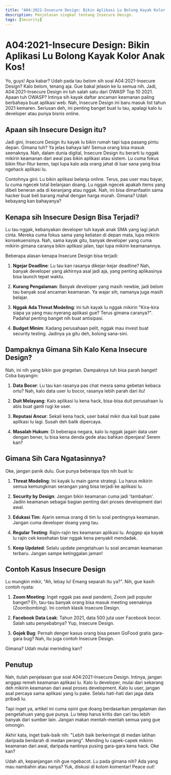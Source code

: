 ```yaml
---
title: "A04:2021-Insecure Design: Bikin Aplikasi Lu Bolong Kayak Kolor Anak Kos!"
description: Penjelasan singkat tentang Insecure Design.
tags: [Security]
---
```

# A04:2021-Insecure Design: Bikin Aplikasi Lu Bolong Kayak Kolor Anak Kos!

Yo, guys! Apa kabar? Udah pada tau belom sih soal A04:2021-Insecure Design? Kalo belom, tenang aja. Gue bakal jelasin ke lu semua nih. Jadi, A04:2021-Insecure Design ini tuh salah satu dari OWASP Top 10 2021. Apaan tuh OWASP? Intinya sih kayak daftar ancaman keamanan paling berbahaya buat aplikasi web. Nah, Insecure Design ini baru masuk list tahun 2021 kemaren. Seriusan deh, ini penting banget buat lu tau, apalagi kalo lu developer atau punya bisnis online.

## Apaan sih Insecure Design itu?

Jadi gini, Insecure Design itu kayak lu bikin rumah tapi lupa pasang pintu depan. Gimana tuh? Ya jelas bahaya lah! Semua orang bisa masuk seenaknya. Nah, dalam dunia digital, Insecure Design itu berarti lu nggak mikirin keamanan dari awal pas bikin aplikasi atau sistem. Lu cuma fokus bikin fitur-fitur keren, tapi lupa kalo ada orang jahat di luar sana yang bisa ngehack aplikasi lu.

Contohnya gini: Lu bikin aplikasi belanja online. Terus, pas user mau bayar, lu cuma ngecek total belanjaan doang. Lu nggak ngecek apakah items yang dibeli beneran ada di keranjang atau nggak. Nah, ini bisa dimanfaatin sama hacker buat beli barang mahal dengan harga murah. Gimana? Udah kebayang kan bahayanya?

## Kenapa sih Insecure Design Bisa Terjadi?

Lu tau nggak, kebanyakan developer tuh kayak anak SMA yang lagi jatuh cinta. Mereka cuma fokus sama yang keliatan di depan mata, lupa mikirin konsekuensinya. Nah, sama kayak gitu, banyak developer yang cuma mikirin gimana caranya bikin aplikasi jalan, tapi lupa mikirin keamanannya.

Beberapa alasan kenapa Insecure Design bisa terjadi:

1. **Ngejar Deadline**: Lu tau kan rasanya dikejar-kejar deadline? Nah, banyak developer yang akhirnya asal jadi aja, yang penting aplikasinya bisa launch tepat waktu.

2. **Kurang Pengalaman**: Banyak developer yang masih newbie, jadi belom tau banyak soal ancaman keamanan. Ya wajar sih, namanya juga masih belajar.

3. **Nggak Ada Threat Modeling**: Ini tuh kayak lu nggak mikirin "Kira-kira siapa ya yang mau nyerang aplikasi gue? Terus gimana caranya?". Padahal penting banget nih buat antisipasi.

4. **Budget Minim**: Kadang perusahaan pelit, nggak mau invest buat security testing. Jadinya ya gitu deh, bolong sana-sini.

## Dampaknya Gimana Sih Kalo Kena Insecure Design?

Nah, ini nih yang bikin gue gregetan. Dampaknya tuh bisa parah banget! Coba bayangin:

1. **Data Bocor**: Lu tau kan rasanya pas chat mesra sama gebetan kebaca ortu? Nah, kalo data user lu bocor, rasanya lebih parah dari itu!

2. **Duit Melayang**: Kalo aplikasi lu kena hack, bisa-bisa duit perusahaan lu abis buat ganti rugi ke user.

3. **Reputasi Ancur**: Sekali kena hack, user bakal mikir dua kali buat pake aplikasi lu lagi. Susah deh balik dipercaya.

4. **Masalah Hukum**: Di beberapa negara, kalo lu nggak jagain data user dengan bener, lu bisa kena denda gede atau bahkan dipenjara! Serem kan?

## Gimana Sih Cara Ngatasinnya?

Oke, jangan panik dulu. Gue punya beberapa tips nih buat lu:

1. **Threat Modeling**: Ini kayak lu main game strategi. Lu harus mikirin semua kemungkinan serangan yang bisa terjadi ke aplikasi lu.

2. **Security by Design**: Jangan bikin keamanan cuma jadi 'tambahan'. Jadiin keamanan sebagai bagian penting dari proses development dari awal.

3. **Edukasi Tim**: Ajarin semua orang di tim lu soal pentingnya keamanan. Jangan cuma developer doang yang tau.

4. **Regular Testing**: Rajin-rajin tes keamanan aplikasi lu. Anggep aja kayak lu rajin cek kesehatan biar nggak kena penyakit mendadak.

5. **Keep Updated**: Selalu update pengetahuan lu soal ancaman keamanan terbaru. Jangan sampe ketinggalan jaman!

## Contoh Kasus Insecure Design

Lu mungkin mikir, "Ah, lebay lu! Emang separah itu ya?". Nih, gue kasih contoh nyata:

1. **Zoom Meeting**: Inget nggak pas awal pandemi, Zoom jadi populer banget? Eh, tau-tau banyak orang bisa masuk meeting seenaknya (Zoombombing). Ini contoh klasik Insecure Design.

2. **Facebook Data Leak**: Tahun 2021, data 500 juta user Facebook bocor. Salah satu penyebabnya? Yup, Insecure Design.

3. **Gojek Bug**: Pernah denger kasus orang bisa pesen GoFood gratis gara-gara bug? Nah, itu juga contoh Insecure Design.

Gimana? Udah mulai merinding kan?

## Penutup

Nah, itulah penjelasan gue soal A04:2021-Insecure Design. Intinya, jangan anggap remeh keamanan aplikasi lu. Kalo lu developer, mulai dari sekarang deh mikirin keamanan dari awal proses development. Kalo lu user, jangan asal percaya sama aplikasi yang lu pake. Selalu hati-hati dan jaga data pribadi lu.

Tapi inget ya, artikel ini cuma opini gue doang berdasarkan pengalaman dan pengetahuan yang gue punya. Lu tetep harus kritis dan cari tau lebih banyak dari sumber lain. Jangan makan mentah-mentah semua yang gue omongin.

Akhir kata, inget baik-baik nih: "Lebih baik berkeringat di medan latihan daripada berdarah di medan perang". Mending lu capek-capek mikirin keamanan dari awal, daripada nantinya pusing gara-gara kena hack. Oke kan?

Udah ah, kepanjangan nih gue ngebacot. Lu pada gimana nih? Ada yang mau nambahin atau nanya? Yuk, diskusi di kolom komentar! Peace out!